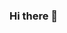 ### Hi there 👋

<!--
**Odilbukh/Odilbukh** is a ✨ _special_ ✨ repository because its `README.md` (this file) appears on your GitHub profile.

Here are some ideas to get you started:

Tools and Programs:

Linux Linux Ubuntu

Adobe W3C

WebStorm PhpStorm Sublime PostMan

Technologies I am familiar with:

Linux Terminal Linux Shell Gulp Npm Php

MySQL Redis Bootstrap HTML5 CSS3 Vue Vue

Docker Laravel Symfony Yii



Web Services I prefer to use:

Apache Nginx

Connect with me:

siberfx.nl Odilbukh | LinkedIn Odilbukh | Instagram Odilbukh | Twitter Odilbukh | StackOverflow Odilbukh | E-mail Odilbukh | Telegram Odilbukh 

